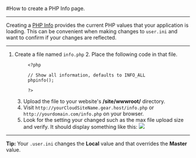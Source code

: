 #How to create a PHP Info page.

----------
Creating a [PHP Info](http://php.net/manual/en/function.phpinfo.php) provides the current PHP values that your application is loading. This can be convenient when making changes to `user.ini` and want to confirm if your changes are reflected.

----------


1. Create a file named `info.php`
	2. Place the following code in that file. 

		    <?php
		    
		    // Show all information, defaults to INFO_ALL
		    phpinfo();
		    
		    ?>

	3. Upload the file to your website's **/site/wwwroot/** directory.
	4. Visit `http://yourCloudSiteName.gear.host/info.php` or `http://yourdomain.com/info.php` on your browser.
	5. Look for the setting your changed such as the max file upload size and verify. It should display something like this: <img src="https://raw.githubusercontent.com/Gearhost/docs/master/Images/phpinfo.PNG" />


----------
**Tip:** Your `.user.ini` changes the **Local** value and that overrides the **Master** value.